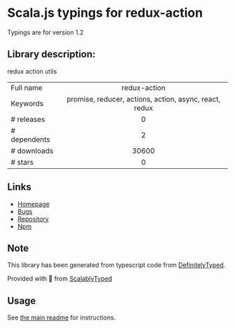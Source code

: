 
# Scala.js typings for redux-action

Typings are for version 1.2

## Library description:
redux action utils

|                    |                 |
| ------------------ | :-------------: |
| Full name          | redux-action |
| Keywords           | promise, reducer, actions, action, async, react, redux |
| # releases         | 0 |
| # dependents       | 2 |
| # downloads        | 30600 |
| # stars            | 0 |

## Links
- [Homepage](https://github.com/coderhaoxin/redux-action#readme)
- [Bugs](https://github.com/coderhaoxin/redux-action/issues)
- [Repository](https://github.com/coderhaoxin/redux-action)
- [Npm](https://www.npmjs.com/package/redux-action)
    


## Note
This library has been generated from typescript code from [DefinitelyTyped](https://definitelytyped.org).

Provided with :purple_heart: from [ScalablyTyped](https://github.com/oyvindberg/ScalablyTyped)

## Usage
See [the main readme](../../readme.md) for instructions.


